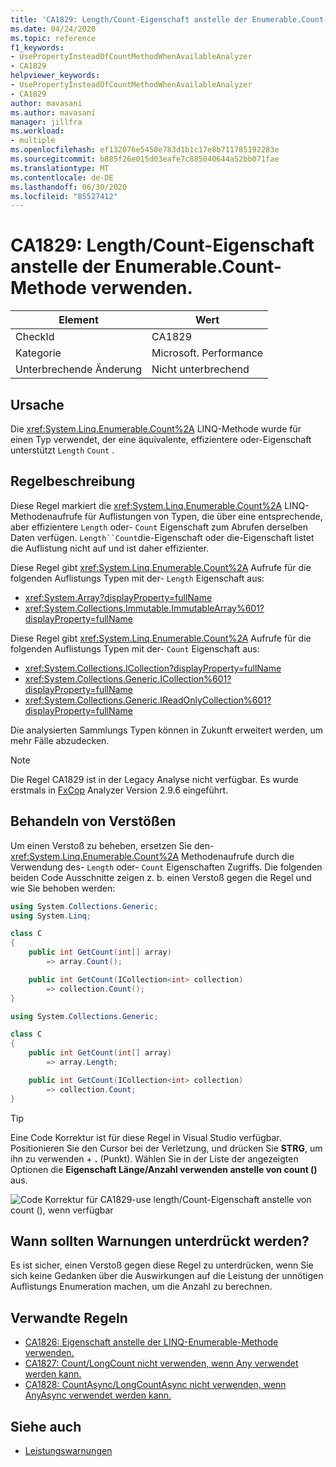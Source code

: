 ```yaml
---
title: 'CA1829: Length/Count-Eigenschaft anstelle der Enumerable.Count-Methode verwenden.'
ms.date: 04/24/2020
ms.topic: reference
f1_keywords:
- UsePropertyInsteadOfCountMethodWhenAvailableAnalyzer
- CA1829
helpviewer_keywords:
- UsePropertyInsteadOfCountMethodWhenAvailableAnalyzer
- CA1829
author: mavasani
ms.author: mavasani
manager: jillfra
ms.workload:
- multiple
ms.openlocfilehash: ef132076e5450e783d1b1c17e8b711785192283e
ms.sourcegitcommit: b885f26e015d03eafe7c885040644a52bb071fae
ms.translationtype: MT
ms.contentlocale: de-DE
ms.lasthandoff: 06/30/2020
ms.locfileid: "85527412"
---
```

# <a name="ca1829-use-lengthcount-property-instead-of-enumerablecount-method"></a>CA1829: Length/Count-Eigenschaft anstelle der Enumerable.Count-Methode verwenden.

|Element|Wert|
|-|-|
|CheckId|CA1829|
|Kategorie|Microsoft. Performance|
|Unterbrechende Änderung|Nicht unterbrechend|

## <a name="cause"></a>Ursache

Die <xref:System.Linq.Enumerable.Count%2A> LINQ-Methode wurde für einen Typ verwendet, der eine äquivalente, effizientere oder-Eigenschaft unterstützt `Length` `Count` .

## <a name="rule-description"></a>Regelbeschreibung

Diese Regel markiert die <xref:System.Linq.Enumerable.Count%2A> LINQ-Methodenaufrufe für Auflistungen von Typen, die über eine entsprechende, aber effizientere `Length` oder- `Count` Eigenschaft zum Abrufen derselben Daten verfügen. `Length``Count`die-Eigenschaft oder die-Eigenschaft listet die Auflistung nicht auf und ist daher effizienter.

Diese Regel gibt <xref:System.Linq.Enumerable.Count%2A> Aufrufe für die folgenden Auflistungs Typen mit der- `Length` Eigenschaft aus:

- <xref:System.Array?displayProperty=fullName>
- <xref:System.Collections.Immutable.ImmutableArray%601?displayProperty=fullName>

Diese Regel gibt <xref:System.Linq.Enumerable.Count%2A> Aufrufe für die folgenden Auflistungs Typen mit der- `Count` Eigenschaft aus:

- <xref:System.Collections.ICollection?displayProperty=fullName>
- <xref:System.Collections.Generic.ICollection%601?displayProperty=fullName>
- <xref:System.Collections.Generic.IReadOnlyCollection%601?displayProperty=fullName>

Die analysierten Sammlungs Typen können in Zukunft erweitert werden, um mehr Fälle abzudecken.

> [!NOTE]
> Die Regel CA1829 ist in der Legacy Analyse nicht verfügbar. Es wurde erstmals in [FxCop](https://www.nuget.org/packages/Microsoft.CodeAnalysis.FxCopAnalyzers) Analyzer Version 2.9.6 eingeführt.

## <a name="how-to-fix-violations"></a>Behandeln von Verstößen

Um einen Verstoß zu beheben, ersetzen Sie den- <xref:System.Linq.Enumerable.Count%2A> Methodenaufrufe durch die Verwendung des- `Length` oder- `Count` Eigenschaften Zugriffs. Die folgenden beiden Code Ausschnitte zeigen z. b. einen Verstoß gegen die Regel und wie Sie behoben werden:

```csharp
using System.Collections.Generic;
using System.Linq;

class C
{
    public int GetCount(int[] array)
        => array.Count();

    public int GetCount(ICollection<int> collection)
        => collection.Count();
}
```


```csharp
using System.Collections.Generic;

class C
{
    public int GetCount(int[] array)
        => array.Length;

    public int GetCount(ICollection<int> collection)
        => collection.Count;
}
```

> [!TIP]
> Eine Code Korrektur ist für diese Regel in Visual Studio verfügbar. Positionieren Sie den Cursor bei der Verletzung, und drücken Sie **STRG**, um ihn zu verwenden + **.** (Punkt). Wählen Sie in der Liste der angezeigten Optionen die **Eigenschaft Länge/Anzahl verwenden anstelle von count ()** aus.
>
> ![Code Korrektur für CA1829-use length/Count-Eigenschaft anstelle von count (), wenn verfügbar](media/ca1829-codefix.png)

## <a name="when-to-suppress-warnings"></a>Wann sollten Warnungen unterdrückt werden?

Es ist sicher, einen Verstoß gegen diese Regel zu unterdrücken, wenn Sie sich keine Gedanken über die Auswirkungen auf die Leistung der unnötigen Auflistungs Enumeration machen, um die Anzahl zu berechnen.

## <a name="related-rules"></a>Verwandte Regeln

- [CA1826: Eigenschaft anstelle der LINQ-Enumerable-Methode verwenden.](ca1826.md)
- [CA1827: Count/LongCount nicht verwenden, wenn Any verwendet werden kann.](ca1827.md)
- [CA1828: CountAsync/LongCountAsync nicht verwenden, wenn AnyAsync verwendet werden kann.](ca1828.md)

## <a name="see-also"></a>Siehe auch

- [Leistungswarnungen](../code-quality/performance-warnings.md)
